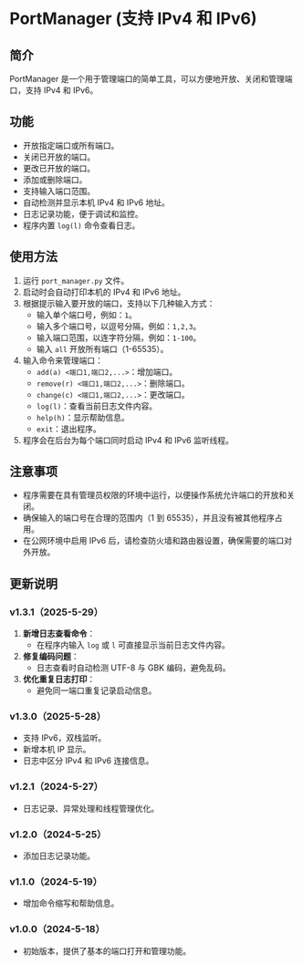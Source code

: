 # PortManager (支持 IPv4 和 IPv6)

## 简介
PortManager 是一个用于管理端口的简单工具，可以方便地开放、关闭和管理端口，支持 IPv4 和 IPv6。

## 功能
- 开放指定端口或所有端口。
- 关闭已开放的端口。
- 更改已开放的端口。
- 添加或删除端口。
- 支持输入端口范围。
- 自动检测并显示本机 IPv4 和 IPv6 地址。
- 日志记录功能，便于调试和监控。
- 程序内置 `log(l)` 命令查看日志。

## 使用方法
1. 运行 `port_manager.py` 文件。
2. 启动时会自动打印本机的 IPv4 和 IPv6 地址。
3. 根据提示输入要开放的端口，支持以下几种输入方式：
   - 输入单个端口号，例如：`1`。
   - 输入多个端口号，以逗号分隔，例如：`1,2,3`。
   - 输入端口范围，以连字符分隔，例如：`1-100`。
   - 输入 `all` 开放所有端口（1-65535）。
4. 输入命令来管理端口：
   - `add(a) <端口1,端口2,...>`：增加端口。
   - `remove(r) <端口1,端口2,...>`：删除端口。
   - `change(c) <端口1,端口2,...>`：更改端口。
   - `log(l)`：查看当前日志文件内容。
   - `help(h)`：显示帮助信息。
   - `exit`：退出程序。
5. 程序会在后台为每个端口同时启动 IPv4 和 IPv6 监听线程。

## 注意事项
- 程序需要在具有管理员权限的环境中运行，以便操作系统允许端口的开放和关闭。
- 确保输入的端口号在合理的范围内（1 到 65535），并且没有被其他程序占用。
- 在公网环境中启用 IPv6 后，请检查防火墙和路由器设置，确保需要的端口对外开放。

## 更新说明
### v1.3.1（2025-5-29）
1. **新增日志查看命令**：
   - 在程序内输入 `log` 或 `l` 可直接显示当前日志文件内容。
2. **修复编码问题**：
   - 日志查看时自动检测 UTF-8 与 GBK 编码，避免乱码。
3. **优化重复日志打印**：
   - 避免同一端口重复记录启动信息。

### v1.3.0（2025-5-28）
- 支持 IPv6，双栈监听。
- 新增本机 IP 显示。
- 日志中区分 IPv4 和 IPv6 连接信息。

### v1.2.1（2024-5-27）
- 日志记录、异常处理和线程管理优化。

### v1.2.0（2024-5-25）
- 添加日志记录功能。

### v1.1.0（2024-5-19）
- 增加命令缩写和帮助信息。

### v1.0.0（2024-5-18）
- 初始版本，提供了基本的端口打开和管理功能。
